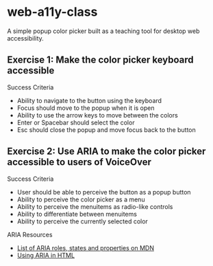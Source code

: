 web-a11y-class
==============

A simple popup color picker built as a teaching tool for desktop web accessibility.

## Exercise 1: Make the color picker keyboard accessible

Success Criteria
* Ability to navigate to the button using the keyboard
* Focus should move to the popup when it is open
* Ability to use the arrow keys to move between the colors
* Enter or Spacebar should select the color
* Esc should close the popup and move focus back to the button


## Exercise 2: Use ARIA to make the color picker accessible to users of VoiceOver

Success Criteria
* User should be able to perceive the button as a popup button
* Ability to perceive the color picker as a menu
* Ability to perceive the menuitems as radio-like controls
* Ability to differentiate between menuitems
* Ability to perceive the currently selected color


ARIA Resources
* [List of ARIA roles, states and properties on MDN](https://developer.mozilla.org/en-US/docs/Web/Accessibility/ARIA/ARIA_Techniques)
* [Using ARIA in HTML](http://www.w3.org/TR/aria-in-html/)